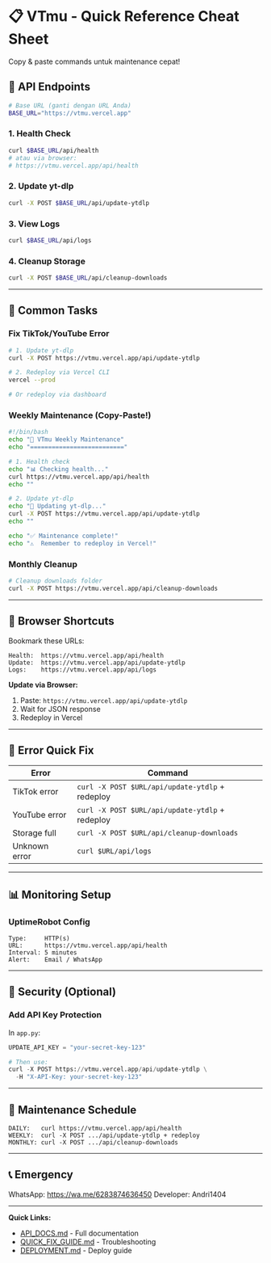 # 📋 VTmu - Quick Reference Cheat Sheet

Copy & paste commands untuk maintenance cepat!

## 🔧 API Endpoints

```bash
# Base URL (ganti dengan URL Anda)
BASE_URL="https://vtmu.vercel.app"
```

### 1. Health Check
```bash
curl $BASE_URL/api/health
# atau via browser:
# https://vtmu.vercel.app/api/health
```

### 2. Update yt-dlp
```bash
curl -X POST $BASE_URL/api/update-ytdlp
```

### 3. View Logs
```bash
curl $BASE_URL/api/logs
```

### 4. Cleanup Storage
```bash
curl -X POST $BASE_URL/api/cleanup-downloads
```

---

## 🚀 Common Tasks

### Fix TikTok/YouTube Error
```bash
# 1. Update yt-dlp
curl -X POST https://vtmu.vercel.app/api/update-ytdlp

# 2. Redeploy via Vercel CLI
vercel --prod

# Or redeploy via dashboard
```

### Weekly Maintenance (Copy-Paste!)
```bash
#!/bin/bash
echo "🔧 VTmu Weekly Maintenance"
echo "=========================="

# 1. Health check
echo "📊 Checking health..."
curl https://vtmu.vercel.app/api/health
echo ""

# 2. Update yt-dlp
echo "🔄 Updating yt-dlp..."
curl -X POST https://vtmu.vercel.app/api/update-ytdlp
echo ""

echo "✅ Maintenance complete!"
echo "⚠️  Remember to redeploy in Vercel!"
```

### Monthly Cleanup
```bash
# Cleanup downloads folder
curl -X POST https://vtmu.vercel.app/api/cleanup-downloads
```

---

## 📱 Browser Shortcuts

Bookmark these URLs:

```
Health:  https://vtmu.vercel.app/api/health
Update:  https://vtmu.vercel.app/api/update-ytdlp
Logs:    https://vtmu.vercel.app/api/logs
```

**Update via Browser:**
1. Paste: `https://vtmu.vercel.app/api/update-ytdlp`
2. Wait for JSON response
3. Redeploy in Vercel

---

## 🐛 Error Quick Fix

| Error | Command |
|-------|---------|
| TikTok error | `curl -X POST $URL/api/update-ytdlp` + redeploy |
| YouTube error | `curl -X POST $URL/api/update-ytdlp` + redeploy |
| Storage full | `curl -X POST $URL/api/cleanup-downloads` |
| Unknown error | `curl $URL/api/logs` |

---

## 📊 Monitoring Setup

### UptimeRobot Config
```
Type:     HTTP(s)
URL:      https://vtmu.vercel.app/api/health
Interval: 5 minutes
Alert:    Email / WhatsApp
```

---

## 🔐 Security (Optional)

### Add API Key Protection

In `app.py`:
```python
UPDATE_API_KEY = "your-secret-key-123"

# Then use:
curl -X POST https://vtmu.vercel.app/api/update-ytdlp \
  -H "X-API-Key: your-secret-key-123"
```

---

## 📅 Maintenance Schedule

```
DAILY:   curl https://vtmu.vercel.app/api/health
WEEKLY:  curl -X POST .../api/update-ytdlp + redeploy
MONTHLY: curl -X POST .../api/cleanup-downloads
```

---

## 📞 Emergency

WhatsApp: https://wa.me/6283874636450
Developer: Andri1404

---

**Quick Links:**
- [API_DOCS.md](API_DOCS.md) - Full documentation
- [QUICK_FIX_GUIDE.md](QUICK_FIX_GUIDE.md) - Troubleshooting
- [DEPLOYMENT.md](DEPLOYMENT.md) - Deploy guide
